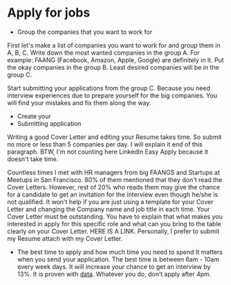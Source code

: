 # Apply for jobs

* Group the companies that you want to work for

First let's make a list of companies you want to work for and group them in A, B, C. Write down the most wanted
companies in the group A. For example: FAANG (Facebook, Amazon, Apple, Google) are definitely in it. Put the
okay companies in the group B. Least desired companies will be in the group C.

Start submitting your applications from the group C. Because you need interview experiences due to prepare
yourself for the big companies. You will find your mistakes and fix them along the way.

* Create your
* Submitting application

Writing a good Cover Letter and editing your Resume takes time. So submit no more or less than 5 companies per
day. I will explain it end of this paragraph. BTW, I'm not counting here LinkedIn Easy Apply because it doesn't take time.

Countless times I met with HR managers from big FAANGS and Startups at Meetups in San Francisco. 80% of them mentioned that they don't read the Cover Letters. However, rest of 20% who reads them may give the chance for 
a candidate to get an invitation for the interview even though he/she is not qualified. It won't help if you are just using a template for your Cover Letter and changing the Company name and job title in each time. Your Cover Letter must be outstanding. You have to explain that what makes you interested in apply for this specific role and what can you bring to the table clearly on your Cover Letter. HERE IS A LINK.
Personally, I prefer to submit my Resume attach with my Cover Letter.

* The best time to apply and how much time you need to spend
It matters when you send your application. The best time is between 6am - 10am every week days. It will increase your chance to get an interview by 13%. It is proven with [data](https://talent.works/blog/2017/10/19/youre-5x-more-likely-to-get-job-interview-if-you-apply-by-10am/). Whatever you do, don’t apply after 4pm.











